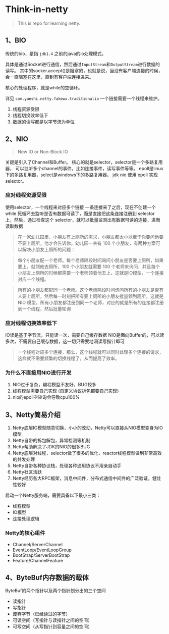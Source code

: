 # Think-in-netty

> This is repo for learning netty.

## 1、BIO

传统的bio，是指 `jdk1.4` 之前的java的io处理模式。

具体是通过Socket进行通信，然后通过`InputStream`和`OutputStream`进行数据的读写。
其中的socker.accept()是阻塞的，也就是说，当没有客户端连接的时候，会一直阻塞在这里，直到有客户端连接进来。

核心的处理程序，就是while的空循环。

详见 `com.yueshi.netty.fakewx.traditionalio`
一个链接需要一个线程来维护。

1. 线程资源受限
2. 线程切换效率低下
3. 数据的读写都是以字节流为单位

## 2、NIO

> New IO or Non-Block IO

关键是引入了Channel和Buffer。
核心的就是selector，selector是一个多路复用器，
可以监听多个channel的事件，比如连接事件，读写事件等等。
epoll是linux下的多路复用器，select是windows下的多路复用器。
jdk nio 使用 epoll 实现selector。

### 应对线程资源受限
使用selector，一个线程来对应多个链接
一条连接来了之后，现在不创建一个 while 死循环去监听是否有数据可读了，而是直接把这条连接注册到 selector
上，然后，通过检查这个 selector，就可以批量监测出有数据可读的连接，进而读取数据

> 在一家幼儿园里，小朋友有上厕所的需求，小朋友都太小以至于你要问他要不要上厕所，他才会告诉你。幼儿园一共有
100 个小朋友，有两种方案可以解决小朋友上厕所的问题：

> 每个小朋友配一个老师。每个老师隔段时间询问小朋友是否要上厕所，如果要上，就领他去厕所，100 个小朋友就需要
100 个老师来询问，并且每个小朋友上厕所的时候都需要一个老师领着他去上，这就是IO模型，一个连接对应一个线程。

> 所有的小朋友都配同一个老师。这个老师隔段时间询问所有的小朋友是否有人要上厕所，然后每一时刻把所有要上厕所的小朋友批量领到厕所，这就是
NIO 模型，所有小朋友都注册到同一个老师，对应的就是所有的连接都注册到一个线程，然后批量轮询

### 应对线程切换效率低下

IO读是基于字节流，只能读一次，需要自己缓存数据
NIO是面向Buffer的，可以读多次，不需要自己缓存数据，这一切只需要地洞读写指针即可

> 一个线程对应多个连接，那么，这个线程就可以同时处理多个连接的请求，这样就不需要频繁的切换线程了，从而提高了效率。

### 为什么不直接用NIO进行开发
1. NIO过于复杂，编程模型不友好，BUG较多
2. 线程模型需要自己实现 (自定义协议拆包都要自己实现)
3. nio的epoll空轮询会导致cpu100%

## 3、Netty简易介绍
1. Netty底层IO模型随意切换，小小的改动，Netty可以直接从NIO模型变身为IO模型
2. Netty自带的拆包解包，异常检测等机制
3. Netty帮助解决了JDK的NIO的很多BUG
4. Netty底层对线程，selector做了很多的优化，reactor线程模型做到非常高效的并发处理
5. Netty自带各种协议栈，处理各种通用协议不用亲自动手
6. Netty社区活跃
7. Netty经历各大RPC框架，消息中间件，分布式通信中间件的广泛验证，健壮性较好

启动一个Netty服务端，需要具备以下最小三类：
- 线程模型
- IO模型
- 连接处理逻辑

### Netty的核心组件
- Channel/ServerChannel
- EventLoop/EventLoopGroup
- BootStrap/ServerBootStrap
- Feature/ChannelFeature


## 4、ByteBuf内存数据的载体

ByteBuf的两个指针以及两个指针划分出的三个空间
- 读指针
- 写指针
- 废弃字节（已经读过的字节）
- 可读空间（写指针与读指针之间的空间）
- 可写空间（从写指针到容量之间的空间）

